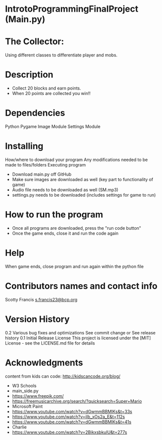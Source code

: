 # IntrotoProgrammingFinalProject (Main.py)

# The Collector:
Using different classes to differentiate player and mobs.

# Description
- Collect 20 blocks and earn points.
- When 20 points are collected you win!!


# Dependencies
Python 
Pygame
Image Module 
Settings Module 

# Installing
How/where to download your program
Any modifications needed to be made to files/folders
Executing program
- Download main.py off GitHub 
- Make sure images are downloaded as well (key part to functionality of game)
- Audio file needs to be downloaded as well (SM.mp3)
- settings.py needs to be downloaded (includes settings for game to run)

# How to run the program
- Once all programs are downloaded, press the "run code button"
- Once the game ends, close it and run the code again

# Help
When game ends, close program and run again within the python file

# Contributors names and contact info

Scotty Francis 
s.francis23@bcp.org

# Version History
0.2
Various bug fixes and optimizations
See commit change or See release history
0.1
Initial Release
License
This project is licensed under the [MIT] License - see the LICENSE.md file for details

# Acknowledgments
content from kids can code: http://kidscancode.org/blog/
- W3 Schools 
- main_side.py 
- https://www.freepik.com/ 
- https://freemusicarchive.org/search/?quicksearch=Super+Mario 
- Microsoft Paint 
- https://www.youtube.com/watch?v=dGwmmBBMlKs&t=33s 
- https://www.youtube.com/watch?v=iIb_xOs2a_E&t=112s 
- https://www.youtube.com/watch?v=dGwmmBBMlKs&t=41s 
- Charlie 
- https://www.youtube.com/watch?v=2BikxsbkuIU&t=277s 



